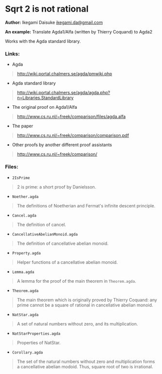 # Sqrt 2 is not rational

**Author:** Ikegami Daisuke <ikegami.da@gmail.com>

**An example:** Translate Agda1/Alfa (written by Thierry Coquand) to Agda2

Works with the Agda standard library.

### Links:

* Agda
> <http://wiki.portal.chalmers.se/agda/pmwiki.php>
* Agda standard library
>  <http://wiki.portal.chalmers.se/agda/agda.php?n=Libraries.StandardLibrary>
* The original proof on Agda1/Alfa
> <http://www.cs.ru.nl/~freek/comparison/files/agda.alfa>
* The paper
> <http://www.cs.ru.nl/~freek/comparison/comparison.pdf>
* Other proofs by another different proof assistants
> <http://www.cs.ru.nl/~freek/comparison/>

### Files:

* `2IsPrime`
> 2 is prime: a short proof by Danielsson.

* `Noether.agda`
> The definitions of Noetherian and Fermat's infinite descent principle.

* `Cancel.agda`
> The definition of cancel.

* `CancellativeAbelianMonoid.agda`
> The definition of cancellative abelian monoid.

* `Property.agda`
> Helper functions of a cancellative abelian monoid.

* `Lemma.agda`
> A lemma for the proof of the main theorem in `Theorem.agda`.

* `Theorem.agda`
> The main theorem which is originally proved by Thierry Coquand:
> any prime cannot be a square of rational in cancellative
> abelian monoid.

* `NatStar.agda`
> A set of natural numbers without zero, and its multiplication.

* `NatStarProperties.agda`
> Properties of NatStar.

* `Corollary.agda`
> The set of the natural numbers without zero and  multiplication
> forms a cancellative abelian modoid.
> Thus, square root of two is irrational.
